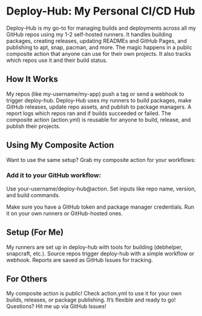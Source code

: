 # Deploy-Hub: My Personal CI/CD Hub
Deploy-Hub is my go-to for managing builds and deployments across all my GitHub repos using my 1-2 self-hosted runners. It handles building packages, creating releases, updating READMEs and GitHub Pages, and publishing to apt, snap, pacman, and more. The magic happens in a public composite action that anyone can use for their own projects. It also tracks which repos use it and their build status.

## How It Works
My repos (like my-username/my-app) push a tag or send a webhook to trigger deploy-hub.
Deploy-Hub uses my runners to build packages, make GitHub releases, update repo assets, and publish to package managers.
A report logs which repos ran and if builds succeeded or failed.
The composite action (action.yml) is reusable for anyone to build, release, and publish their projects.

## Using My Composite Action
Want to use the same setup? Grab my composite action for your workflows:

### Add it to your GitHub workflow:
Use your-username/deploy-hub@action.
Set inputs like repo name, version, and build commands.


Make sure you have a GitHub token and package manager credentials.
Run it on your own runners or GitHub-hosted ones.

## Setup (For Me)

My runners are set up in deploy-hub with tools for building (debhelper, snapcraft, etc.).
Source repos trigger deploy-hub with a simple workflow or webhook.
Reports are saved as GitHub Issues for tracking.

## For Others
My composite action is public! Check action.yml to use it for your own builds, releases, or package publishing. It’s flexible and ready to go!
Questions? Hit me up via GitHub Issues!
